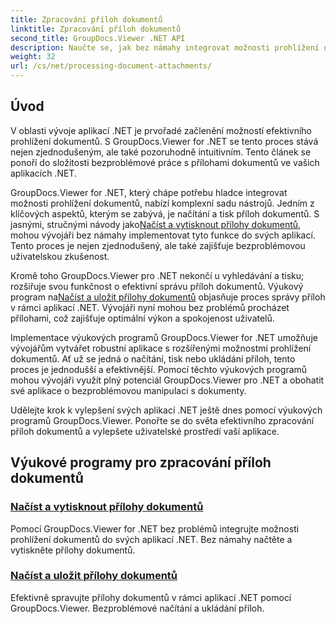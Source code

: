 ```yaml
---
title: Zpracování příloh dokumentů
linktitle: Zpracování příloh dokumentů
second_title: GroupDocs.Viewer .NET API
description: Naučte se, jak bez námahy integrovat možnosti prohlížení dokumentů do vašich aplikací .NET pomocí GroupDocs.Viewer. Spravujte přílohy dokumentů efektivně.
weight: 32
url: /cs/net/processing-document-attachments/
--- 
```

## Úvod

V oblasti vývoje aplikací .NET je prvořadé začlenění možností efektivního prohlížení dokumentů. S GroupDocs.Viewer for .NET se tento proces stává nejen zjednodušeným, ale také pozoruhodně intuitivním. Tento článek se ponoří do složitosti bezproblémové práce s přílohami dokumentů ve vašich aplikacích .NET.

 GroupDocs.Viewer for .NET, který chápe potřebu hladce integrovat možnosti prohlížení dokumentů, nabízí komplexní sadu nástrojů. Jedním z klíčových aspektů, kterým se zabývá, je načítání a tisk příloh dokumentů. S jasnými, stručnými návody jako[Načíst a vytisknout přílohy dokumentů](./retrieve-and-print-attachments/), mohou vývojáři bez námahy implementovat tyto funkce do svých aplikací. Tento proces je nejen zjednodušený, ale také zajišťuje bezproblémovou uživatelskou zkušenost.

Kromě toho GroupDocs.Viewer pro .NET nekončí u vyhledávání a tisku; rozšiřuje svou funkčnost o efektivní správu příloh dokumentů. Výukový program na[Načíst a uložit přílohy dokumentů](./retrieve-and-save-attachments/) objasňuje proces správy příloh v rámci aplikací .NET. Vývojáři nyní mohou bez problémů procházet přílohami, což zajišťuje optimální výkon a spokojenost uživatelů.

Implementace výukových programů GroupDocs.Viewer for .NET umožňuje vývojářům vytvářet robustní aplikace s rozšířenými možnostmi prohlížení dokumentů. Ať už se jedná o načítání, tisk nebo ukládání příloh, tento proces je jednodušší a efektivnější. Pomocí těchto výukových programů mohou vývojáři využít plný potenciál GroupDocs.Viewer pro .NET a obohatit své aplikace o bezproblémovou manipulaci s dokumenty.

Udělejte krok k vylepšení svých aplikací .NET ještě dnes pomocí výukových programů GroupDocs.Viewer. Ponořte se do světa efektivního zpracování příloh dokumentů a vylepšete uživatelské prostředí vaší aplikace.

## Výukové programy pro zpracování příloh dokumentů
### [Načíst a vytisknout přílohy dokumentů](./retrieve-and-print-attachments/)
Pomocí GroupDocs.Viewer for .NET bez problémů integrujte možnosti prohlížení dokumentů do svých aplikací .NET. Bez námahy načtěte a vytiskněte přílohy dokumentů.
### [Načíst a uložit přílohy dokumentů](./retrieve-and-save-attachments/)
Efektivně spravujte přílohy dokumentů v rámci aplikací .NET pomocí GroupDocs.Viewer. Bezproblémové načítání a ukládání příloh.